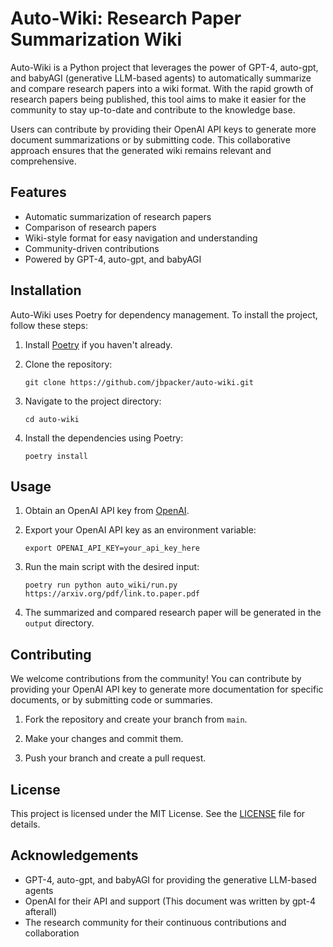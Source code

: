 # Auto-Wiki: Research Paper Summarization Wiki

Auto-Wiki is a Python project that leverages the power of GPT-4, auto-gpt, and babyAGI (generative LLM-based agents) to automatically summarize and compare research papers into a wiki format. With the rapid growth of research papers being published, this tool aims to make it easier for the community to stay up-to-date and contribute to the knowledge base.

Users can contribute by providing their OpenAI API keys to generate more document summarizations or by submitting code. This collaborative approach ensures that the generated wiki remains relevant and comprehensive.

## Features

- Automatic summarization of research papers
- Comparison of research papers
- Wiki-style format for easy navigation and understanding
- Community-driven contributions
- Powered by GPT-4, auto-gpt, and babyAGI

## Installation

Auto-Wiki uses Poetry for dependency management. To install the project, follow these steps:

1. Install [Poetry](https://python-poetry.org/docs/#installation) if you haven't already.

2. Clone the repository:

   ```
   git clone https://github.com/jbpacker/auto-wiki.git
   ```

3. Navigate to the project directory:

   ```
   cd auto-wiki
   ```

4. Install the dependencies using Poetry:

   ```
   poetry install
   ```

## Usage

1. Obtain an OpenAI API key from [OpenAI](https://beta.openai.com/signup/).

2. Export your OpenAI API key as an environment variable:

   ```
   export OPENAI_API_KEY=your_api_key_here
   ```

3. Run the main script with the desired input:

   ```
   poetry run python auto_wiki/run.py https://arxiv.org/pdf/link.to.paper.pdf
   ```

4. The summarized and compared research paper will be generated in the `output` directory.

## Contributing

We welcome contributions from the community! You can contribute by providing your OpenAI API key to generate more documentation for specific documents, or by submitting code or summaries.

1. Fork the repository and create your branch from `main`.

2. Make your changes and commit them.

3. Push your branch and create a pull request.

## License

This project is licensed under the MIT License. See the [LICENSE](LICENSE) file for details.

## Acknowledgements

- GPT-4, auto-gpt, and babyAGI for providing the generative LLM-based agents
- OpenAI for their API and support (This document was written by gpt-4 afterall)
- The research community for their continuous contributions and collaboration

